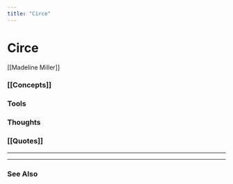 ```yaml
---
title: "Circe"
---
```


# Circe
[[Madeline Miller]]

### [[Concepts]]

### Tools

### Thoughts

### [[Quotes]]
---

----
### See Also